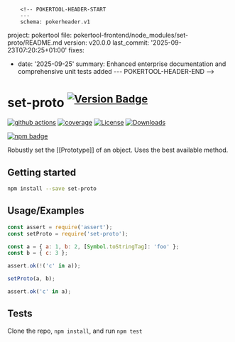         <!-- POKERTOOL-HEADER-START
        ---
        schema: pokerheader.v1
project: pokertool
file: pokertool-frontend/node_modules/set-proto/README.md
version: v20.0.0
last_commit: '2025-09-23T07:20:25+01:00'
fixes:
- date: '2025-09-25'
  summary: Enhanced enterprise documentation and comprehensive unit tests added
        ---
        POKERTOOL-HEADER-END -->
# set-proto <sup>[![Version Badge][npm-version-svg]][package-url]</sup>

[![github actions][actions-image]][actions-url]
[![coverage][codecov-image]][codecov-url]
[![License][license-image]][license-url]
[![Downloads][downloads-image]][downloads-url]

[![npm badge][npm-badge-png]][package-url]

Robustly set the [[Prototype]] of an object. Uses the best available method.

## Getting started

```sh
npm install --save set-proto
```

## Usage/Examples

```js
const assert = require('assert');
const setProto = require('set-proto');

const a = { a: 1, b: 2, [Symbol.toStringTag]: 'foo' };
const b = { c: 3 };

assert.ok(!('c' in a));

setProto(a, b);

assert.ok('c' in a);
```

## Tests

Clone the repo, `npm install`, and run `npm test`

[package-url]: https://npmjs.org/package/set-proto
[npm-version-svg]: https://versionbadg.es/ljharb/set-proto.svg
[deps-svg]: https://david-dm.org/ljharb/set-proto.svg
[deps-url]: https://david-dm.org/ljharb/set-proto
[dev-deps-svg]: https://david-dm.org/ljharb/set-proto/dev-status.svg
[dev-deps-url]: https://david-dm.org/ljharb/set-proto#info=devDependencies
[npm-badge-png]: https://nodei.co/npm/set-proto.png?downloads=true&stars=true
[license-image]: https://img.shields.io/npm/l/set-proto.svg
[license-url]: LICENSE
[downloads-image]: https://img.shields.io/npm/dm/set-proto.svg
[downloads-url]: https://npm-stat.com/charts.html?package=set-proto
[codecov-image]: https://codecov.io/gh/ljharb/set-proto/branch/main/graphs/badge.svg
[codecov-url]: https://app.codecov.io/gh/ljharb/set-proto/
[actions-image]: https://img.shields.io/endpoint?url=https://github-actions-badge-u3jn4tfpocch.runkit.sh/ljharb/set-proto
[actions-url]: https://github.com/ljharb/set-proto/actions
